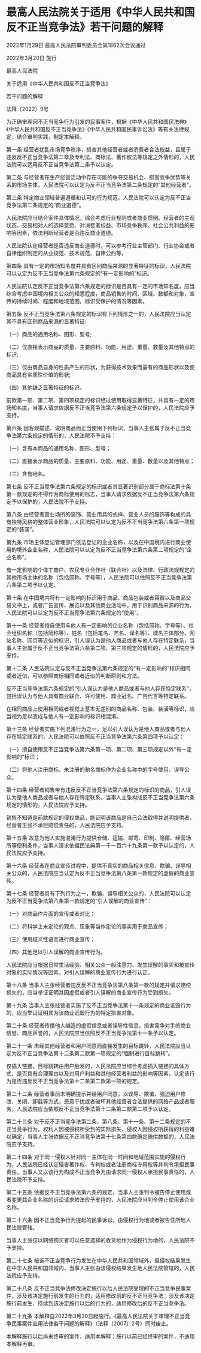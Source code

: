 # 最高人民法院关于适用《中华人民共和国反不正当竞争法》若干问题的解释

2022年1月29日 最高人民法院审判委员会第1862次会议通过

2022年3月20日 施行

<!-- INFO END -->

最高人民法院

关于适用《中华人民共和国反不正当竞争法》

若干问题的解释

法释〔2022〕9号

为正确审理因不正当竞争行为引发的民事案件，根据《中华人民共和国民法典》《中华人民共和国反不正当竞争法》《中华人民共和国民事诉讼法》等有关法律规定，结合审判实践，制定本解释。

第一条 经营者扰乱市场竞争秩序，损害其他经营者或者消费者合法权益，且属于违反反不正当竞争法第二章及专利法、商标法、著作权法等规定之外情形的，人民法院可以适用反不正当竞争法第二条予以认定。

第二条 与经营者在生产经营活动中存在可能的争夺交易机会、损害竞争优势等关系的市场主体，人民法院可以认定为反不正当竞争法第二条规定的“其他经营者”。

第三条 特定商业领域普遍遵循和认可的行为规范，人民法院可以认定为反不正当竞争法第二条规定的“商业道德”。

人民法院应当结合案件具体情况，综合考虑行业规则或者商业惯例、经营者的主观状态、交易相对人的选择意愿、对消费者权益、市场竞争秩序、社会公共利益的影响等因素，依法判断经营者是否违反商业道德。

人民法院认定经营者是否违反商业道德时，可以参考行业主管部门、行业协会或者自律组织制定的从业规范、技术规范、自律公约等。

第四条 具有一定的市场知名度并具有区别商品来源的显著特征的标识，人民法院可以认定为反不正当竞争法第六条规定的“有一定影响的”标识。

人民法院认定反不正当竞争法第六条规定的标识是否具有一定的市场知名度，应当综合考虑中国境内相关公众的知悉程度，商品销售的时间、区域、数额和对象，宣传的持续时间、程度和地域范围，标识受保护的情况等因素。

第五条 反不正当竞争法第六条规定的标识有下列情形之一的，人民法院应当认定其不具有区别商品来源的显著特征:

（一）商品的通用名称、图形、型号;

（二）仅直接表示商品的质量、主要原料、功能、用途、重量、数量及其他特点的标识;

（三）仅由商品自身的性质产生的形状，为获得技术效果而需有的商品形状以及使商品具有实质性价值的形状;

（四）其他缺乏显著特征的标识。

前款第一项、第二项、第四项规定的标识经过使用取得显著特征，并具有一定的市场知名度，当事人请求依据反不正当竞争法第六条规定予以保护的，人民法院应予支持。

第六条 因客观描述、说明商品而正当使用下列标识，当事人主张属于反不正当竞争法第六条规定的情形的，人民法院不予支持：

（一）含有本商品的通用名称、图形、型号；

（二）直接表示商品的质量、主要原料、功能、用途、重量、数量以及其他特点；

（三）含有地名。

第七条 反不正当竞争法第六条规定的标识或者其显著识别部分属于商标法第十条第一款规定的不得作为商标使用的标志，当事人请求依据反不正当竞争法第六条规定予以保护的，人民法院不予支持。

第八条 由经营者营业场所的装饰、营业用具的式样、营业人员的服饰等构成的具有独特风格的整体营业形象，人民法院可以认定为反不正当竞争法第六条第一项规定的“装潢”。

第九条 市场主体登记管理部门依法登记的企业名称，以及在中国境内进行商业使用的境外企业名称，人民法院可以认定为反不正当竞争法第六条第二项规定的“企业名称”。

有一定影响的个体工商户、农民专业合作社（联合社）以及法律、行政法规规定的其他市场主体的名称（包括简称、字号等），人民法院可以依照反不正当竞争法第六条第二项予以认定。

第十条 在中国境内将有一定影响的标识用于商品、商品包装或者容器以及商品交易文书上，或者广告宣传、展览以及其他商业活动中，用于识别商品来源的行为，人民法院可以认定为反不正当竞争法第六条规定的“使用”。

第十一条 经营者擅自使用与他人有一定影响的企业名称（包括简称、字号等）、社会组织名称（包括简称等）、姓名（包括笔名、艺名、译名等）、域名主体部分、网站名称、网页等近似的标识，引人误认为是他人商品或者与他人存在特定联系，当事人主张属于反不正当竞争法第六条第二项、第三项规定的情形的，人民法院应予支持。

第十二条 人民法院认定与反不正当竞争法第六条规定的“有一定影响的”标识相同或者近似，可以参照商标相同或者近似的判断原则和方法。

反不正当竞争法第六条规定的“引人误认为是他人商品或者与他人存在特定联系”，包括误认为与他人具有商业联合、许可使用、商业冠名、广告代言等特定联系。

在相同商品上使用相同或者视觉上基本无差别的商品名称、包装、装潢等标识，应当视为足以造成与他人有一定影响的标识相混淆。

第十三条 经营者实施下列混淆行为之一，足以引人误认为是他人商品或者与他人存在特定联系的，人民法院可以依照反不正当竞争法第六条第四项予以认定：

（一）擅自使用反不正当竞争法第六条第一项、第二项、第三项规定以外“有一定影响的”标识；

（二）将他人注册商标、未注册的驰名商标作为企业名称中的字号使用，误导公众。

第十四条 经营者销售带有违反反不正当竞争法第六条规定的标识的商品，引人误认为是他人商品或者与他人存在特定联系，当事人主张构成反不正当竞争法第六条规定的情形的，人民法院应予支持。

销售不知道是前款规定的侵权商品，能证明该商品是自己合法取得并说明提供者，经营者主张不承担赔偿责任的，人民法院应予支持。

第十五条 故意为他人实施混淆行为提供仓储、运输、邮寄、印制、隐匿、经营场所等便利条件，当事人请求依据民法典第一千一百六十九条第一款予以认定的，人民法院应予支持。

第十六条 经营者在商业宣传过程中，提供不真实的商品相关信息，欺骗、误导相关公众的，人民法院应当认定为反不正当竞争法第八条第一款规定的虚假的商业宣传。

第十七条 经营者具有下列行为之一，欺骗、误导相关公众的，人民法院可以认定为反不正当竞争法第八条第一款规定的“引人误解的商业宣传”：

（一）对商品作片面的宣传或者对比；

（二）将科学上未定论的观点、现象等当作定论的事实用于商品宣传；

（三）使用歧义性语言进行商业宣传；

（四）其他足以引人误解的商业宣传行为。

人民法院应当根据日常生活经验、相关公众一般注意力、发生误解的事实和被宣传对象的实际情况等因素，对引人误解的商业宣传行为进行认定。

第十八条 当事人主张经营者违反反不正当竞争法第八条第一款的规定并请求赔偿损失的，应当举证证明其因虚假或者引人误解的商业宣传行为受到损失。

第十九条 当事人主张经营者实施了反不正当竞争法第十一条规定的商业诋毁行为的，应当举证证明其为该商业诋毁行为的特定损害对象。

第二十条 经营者传播他人编造的虚假信息或者误导性信息，损害竞争对手的商业信誉、商品声誉的，人民法院应当依照反不正当竞争法第十一条予以认定。

第二十一条 未经其他经营者和用户同意而直接发生的目标跳转，人民法院应当认定为反不正当竞争法第十二条第二款第一项规定的“强制进行目标跳转”。

仅插入链接，目标跳转由用户触发的，人民法院应当综合考虑插入链接的具体方式、是否具有合理理由以及对用户利益和其他经营者利益的影响等因素，认定该行为是否违反反不正当竞争法第十二条第二款第一项的规定。

第二十二条 经营者事前未明确提示并经用户同意，以误导、欺骗、强迫用户修改、关闭、卸载等方式，恶意干扰或者破坏其他经营者合法提供的网络产品或者服务，人民法院应当依照反不正当竞争法第十二条第二款第二项予以认定。

第二十三条 对于反不正当竞争法第二条、第八条、第十一条、第十二条规定的不正当竞争行为，权利人因被侵权所受到的实际损失、侵权人因侵权所获得的利益难以确定，当事人主张依据反不正当竞争法第十七条第四款确定赔偿数额的，人民法院应予支持。

第二十四条 对于同一侵权人针对同一主体在同一时间和地域范围实施的侵权行为，人民法院已经认定侵害著作权、专利权或者注册商标专用权等并判令承担民事责任，当事人又以该行为构成不正当竞争为由请求同一侵权人承担民事责任的，人民法院不予支持。

第二十五条 依据反不正当竞争法第六条的规定，当事人主张判令被告停止使用或者变更其企业名称的诉讼请求依法应予支持的，人民法院应当判令停止使用该企业名称。

第二十六条 因不正当竞争行为提起的民事诉讼，由侵权行为地或者被告住所地人民法院管辖。

当事人主张仅以网络购买者可以任意选择的收货地作为侵权行为地的，人民法院不予支持。

第二十七条 被诉不正当竞争行为发生在中华人民共和国领域外，但侵权结果发生在中华人民共和国领域内，当事人主张由该侵权结果发生地人民法院管辖的，人民法院应予支持。

第二十八条 反不正当竞争法修改决定施行以后人民法院受理的不正当竞争民事案件，涉及该决定施行前发生的行为的，适用修改前的反不正当竞争法；涉及该决定施行前发生、持续到该决定施行以后的行为的，适用修改后的反不正当竞争法。

第二十九条 本解释自2022年3月20日起施行。《最高人民法院关于审理不正当竞争民事案件应用法律若干问题的解释》（法释〔2007〕2号）同时废止。

本解释施行以后尚未终审的案件，适用本解释；施行以前已经终审的案件，不适用本解释再审。